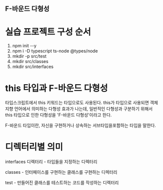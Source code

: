 ## F-바운드 다형성

# 실습 프로젝트 구성 순서

1. npm init --y
2. npm i -D typescript ts-node @types/node
3. mkdir -p src/test
4. mkdir src/classes
5. mkdir src/interfaces

# this 타입과 F-바운드 다형성

타입스크립트에서 this 키워드는 타입으로도 사용된다.
this가 타입으로 사용되면 객체지향 언어에서 의미하는 다형성 효과가 나는데, 일반적인 다형성과 구분하기 위해서
this 타입으로 인한 다형성을 'F-바운드 다형성'이라고 한다.

F-바운드 타입이란, 자신을 구현하거나 상속하는 서브타입을포함하는 타입을 말한다.

# 디렉터리별 의미

interfaces 디렉터리 - 타입들을 지정하는 디렉터리

classes - 인터페이스를 구현하는 클래스를 구현하는 디렉터리

test - 만들어진 클래스를 테스트하는 코드를 작성하는 디렉터리
